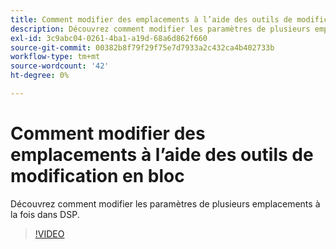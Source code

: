 ```yaml
---
title: Comment modifier des emplacements à l’aide des outils de modification en bloc pour DSP
description: Découvrez comment modifier les paramètres de plusieurs emplacements à la fois.
exl-id: 3c9abc04-0261-4ba1-a19d-68a6d862f660
source-git-commit: 00382b8f79f29f75e7d7933a2c432ca4b402733b
workflow-type: tm+mt
source-wordcount: '42'
ht-degree: 0%

---
```


# Comment modifier des emplacements à l’aide des outils de modification en bloc

Découvrez comment modifier les paramètres de plusieurs emplacements à la fois dans DSP.

>[!VIDEO](https://video.tv.adobe.com/v/339205)

